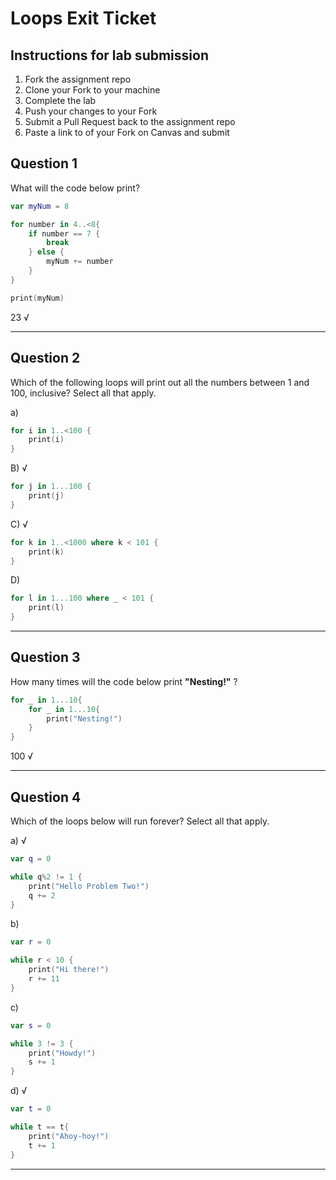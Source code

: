 # Loops Exit Ticket

## Instructions for lab submission

1. Fork the assignment repo
1. Clone your Fork to your machine
1. Complete the lab
1. Push your changes to your Fork
1. Submit a Pull Request back to the assignment repo
1. Paste a link to of your Fork on Canvas and submit

## Question 1

What will the code below print?

```swift
var myNum = 8

for number in 4..<8{
    if number == 7 {
        break
    } else {
        myNum += number
    }
}

print(myNum)
```
23 √
***
## Question 2

Which of the following loops will print out all the numbers between 1 and 100, inclusive?  Select all that apply.

a) 
```swift
for i in 1..<100 {
    print(i)
}
```

B) √
```swift
for j in 1...100 {
    print(j)
}
```

C) √
```swift
for k in 1..<1000 where k < 101 {
    print(k)
}
```

D)
```swift
for l in 1...100 where _ < 101 {
    print(l)
}
```

***
## Question 3

How many times will the code below print **"Nesting!"** ?

```swift
for _ in 1...10{
    for _ in 1...10{
        print("Nesting!")
    }
}
```
100 √
***
## Question 4

Which of the loops below will run forever? Select all that apply.

a) √
```swift
var q = 0

while q%2 != 1 {
    print("Hello Problem Two!")
    q += 2
}
```

b)
```swift
var r = 0

while r < 10 {
    print("Hi there!")
    r += 11
}
```

c)
```swift
var s = 0

while 3 != 3 {
    print("Howdy!")
    s += 1
}
```

d) √
```swift
var t = 0

while t == t{
    print("Ahoy-hoy!")
    t += 1
}
```

***
